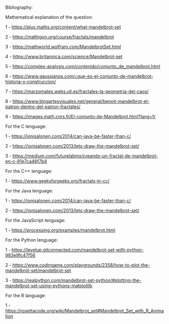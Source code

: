 Bibliography:

Mathematical explanation of the question:

1 - https://plus.maths.org/content/what-mandelbrot-set

2 - https://mathigon.org/course/fractals/mandelbrot

3 - https://mathworld.wolfram.com/MandelbrotSet.html

4 - https://www.britannica.com/science/Mandelbrot-set

5 - https://complex-analysis.com/contenido/conjunto_de_mandelbrot.html

6 - https://www.gaussianos.com/¿que-es-el-conjunto-de-mandelbrot-historia-y-construccion/

7 - https://marzomates.webs.ull.es/fractales-la-geometria-del-caos/

8 - https://www.blogartesvisuales.net/general/benoit-mandelbrot-el-patron-dentro-del-patron-fractales/

9 - https://images.math.cnrs.fr/El-conjunto-de-Mandelbrot.html?lang=fr

For the C lenguage:

1 - https://jonisalonen.com/2014/can-java-be-faster-than-c/

2 - https://jonisalonen.com/2013/lets-draw-the-mandelbrot-set/

3 - https://medium.com/futurelabmx/creando-un-fractal-de-mandelbrot-en-c-91e7ca46f7b4

For the C++ lenguage:

1 - https://www.geeksforgeeks.org/fractals-in-cc/


For the Java lenguage:

1 - https://jonisalonen.com/2014/can-java-be-faster-than-c/

2 - https://jonisalonen.com/2013/lets-draw-the-mandelbrot-set/

For the JavaScript lenguage:

1 - https://processing.org/examples/mandelbrot.html

For the Python lenguage:

1 - https://levelup.gitconnected.com/mandelbrot-set-with-python-983e9fc47f56

2 - https://www.codingame.com/playgrounds/2358/how-to-plot-the-mandelbrot-set/mandelbrot-set

3 - https://realpython.com/mandelbrot-set-python/#plotting-the-mandelbrot-set-using-pythons-matplotlib

For the R language:

1 - https://rosettacode.org/wiki/Mandelbrot_set#Mandelbrot_Set_with_R_Animation 




